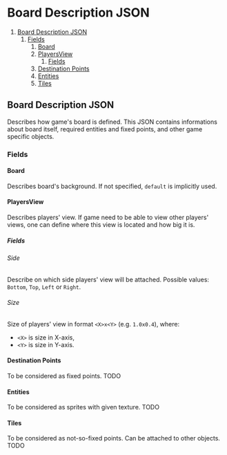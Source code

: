 # Board Description JSON

1. [Board Description JSON](#board-description-json-1)
   1. [Fields](#fields)
      1. [Board](#board)
      2. [PlayersView](#playersview)
         1. [Fields](#fields-1)
      3. [Destination Points](#destination-points)
      4. [Entities](#entities)
      5. [Tiles](#tiles)


## Board Description JSON
Describes how game's board is defined. This JSON contains informations about board itself, required entities and fixed points, and other game specific objects.

### Fields

#### Board
Describes board's background. If not specified, `default` is implicitly used.

#### PlayersView
Describes players' view. If game need to be able to view other players' views, one can define where this view is located and how big it is.
##### Fields
###### Side
Describe on which side players' view will be attached. Possible values: `Bottom`, `Top`, `Left` or `Right`.
###### Size
Size of players' view in format `<X>x<Y>` (e.g. `1.0x0.4`), where:
- `<X>` is size in X-axis,
- `<Y>` is size in Y-axis.

#### Destination Points
To be considered as fixed points.
TODO

#### Entities
To be considered as sprites with given texture.
TODO

#### Tiles
To be considered as not-so-fixed points. Can be attached to other objects.
TODO